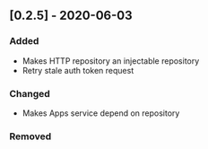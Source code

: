 ## [0.2.5] - 2020-06-03
### Added
- Makes HTTP repository an injectable repository
- Retry stale auth token request

### Changed
- Makes Apps service depend on repository

### Removed
